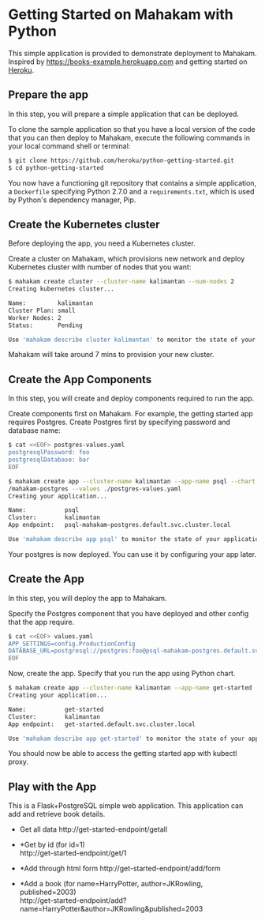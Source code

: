 # Getting Started on Mahakam with Python

This simple application is provided to demonstrate deployment to Mahakam. Inspired by https://books-example.herokuapp.com and getting started on [Heroku](https://devcenter.heroku.com/articles/getting-started-with-python).

## Prepare the app

In this step, you will prepare a simple application that can be deployed.

To clone the sample application so that you have a local version of the code that you can then deploy to Mahakam, execute the following commands in your local command shell or terminal:

```sh
$ git clone https://github.com/heroku/python-getting-started.git
$ cd python-getting-started
```

You now have a functioning git repository that contains a simple application, a `Dockerfile` specifying Python 2.7.0 and a `requirements.txt`, which is used by Python's dependency manager, Pip.

## Create the Kubernetes cluster

Before deploying the app, you need a Kubernetes cluster.

Create a cluster on Mahakam, which provisions new network and deploy Kubernetes cluster with number of nodes that you want:
```sh
$ mahakam create cluster --cluster-name kalimantan --num-nodes 2
Creating kubernetes cluster...

Name:         kalimantan
Cluster Plan: small
Worker Nodes: 2
Status:       Pending

Use 'mahakam describe cluster kalimantan' to monitor the state of your cluster
```
Mahakam will take around 7 mins to provision your new cluster.

## Create the App Components

In this step, you will create and deploy components required to run the app.

Create components first on Mahakam. For example, the getting started app requires Postgres. Create Postgres first by specifying password and database name:
```sh
$ cat <<EOF> postgres-values.yaml
postgresqlPassword: foo
postgresqlDatabase: bar
EOF

$ mahakam create app --cluster-name kalimantan --app-name psql --chart maha-incubator
/mahakam-postgres --values ./postgres-values.yaml
Creating your application...

Name:           psql
Cluster:        kalimantan
App endpoint:   psql-mahakam-postgres.default.svc.cluster.local

Use 'mahakam describe app psql' to monitor the state of your application
```

Your postgres is now deployed. You can use it by configuring your app later.

## Create the App

In this step, you will deploy the app to Mahakam.

Specify the Postgres component that you have deployed and other config that the app require.
```sh
$ cat <<EOF> values.yaml
APP_SETTINGS=config.ProductionConfig
DATABASE_URL=postgresql://postgres:foo@psql-mahakam-postgres.default.svc.cluster.local/bar
EOF
```

Now, create the app. Specify that you run the app using Python chart.
```sh
$ mahakam create app --cluster-name kalimantan --app-name get-started --chart maha-incubator/mahakam-python --values ./values.yaml
Creating your application...

Name:           get-started
Cluster:        kalimantan
App endpoint:   get-started.default.svc.cluster.local

Use 'mahakam describe app get-started' to monitor the state of your application
```

You should now be able to access the getting started app with kubectl proxy.

## Play with the App

This is a Flask+PostgreSQL simple web application. This application can add and retrieve book details.

* Get all data
http://get-started-endpoint/getall
  
* *Get by id 
(for id=1)  
http://get-started-endpoint/get/1
   
* *Add through html form
http://get-started-endpoint/add/form

* *Add a book
(for name=HarryPotter, author=JKRowling, published=2003)  
http://get-started-endpoint/add?name=HarryPotter&author=JKRowling&published=2003
